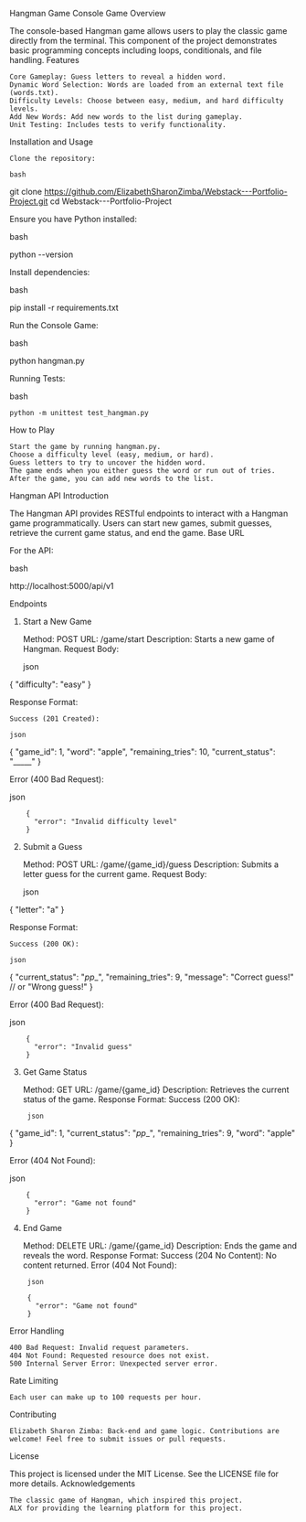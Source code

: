 Hangman Game
Console Game
Overview

The console-based Hangman game allows users to play the classic game directly from the terminal. This component of the project demonstrates basic programming concepts including loops, conditionals, and file handling.
Features

    Core Gameplay: Guess letters to reveal a hidden word.
    Dynamic Word Selection: Words are loaded from an external text file (words.txt).
    Difficulty Levels: Choose between easy, medium, and hard difficulty levels.
    Add New Words: Add new words to the list during gameplay.
    Unit Testing: Includes tests to verify functionality.

Installation and Usage

    Clone the repository:

    bash

git clone https://github.com/ElizabethSharonZimba/Webstack---Portfolio-Project.git
cd Webstack---Portfolio-Project

Ensure you have Python installed:

bash

python --version

Install dependencies:

bash

pip install -r requirements.txt

Run the Console Game:

bash

python hangman.py

Running Tests:

bash

    python -m unittest test_hangman.py

How to Play

    Start the game by running hangman.py.
    Choose a difficulty level (easy, medium, or hard).
    Guess letters to try to uncover the hidden word.
    The game ends when you either guess the word or run out of tries.
    After the game, you can add new words to the list.

Hangman API
Introduction

The Hangman API provides RESTful endpoints to interact with a Hangman game programmatically. Users can start new games, submit guesses, retrieve the current game status, and end the game.
Base URL

For the API:

bash

http://localhost:5000/api/v1

Endpoints
1. Start a New Game

    Method: POST
    URL: /game/start
    Description: Starts a new game of Hangman.
    Request Body:

    json

{
  "difficulty": "easy" 
}

Response Format:

    Success (201 Created):

    json

{
  "game_id": 1,
  "word": "apple",
  "remaining_tries": 10,
  "current_status": "_____"
}

Error (400 Bad Request):

json

        {
          "error": "Invalid difficulty level"
        }

2. Submit a Guess

    Method: POST
    URL: /game/{game_id}/guess
    Description: Submits a letter guess for the current game.
    Request Body:

    json

{
  "letter": "a"
}

Response Format:

    Success (200 OK):

    json

{
  "current_status": "_pp__",
  "remaining_tries": 9,
  "message": "Correct guess!"  // or "Wrong guess!"
}

Error (400 Bad Request):

json

        {
          "error": "Invalid guess"
        }

3. Get Game Status

    Method: GET
    URL: /game/{game_id}
    Description: Retrieves the current status of the game.
    Response Format:
        Success (200 OK):

        json

{
  "game_id": 1,
  "current_status": "_pp__",
  "remaining_tries": 9,
  "word": "apple"
}

Error (404 Not Found):

json

        {
          "error": "Game not found"
        }

4. End Game

    Method: DELETE
    URL: /game/{game_id}
    Description: Ends the game and reveals the word.
    Response Format:
        Success (204 No Content): No content returned.
        Error (404 Not Found):

        json

        {
          "error": "Game not found"
        }

Error Handling

    400 Bad Request: Invalid request parameters.
    404 Not Found: Requested resource does not exist.
    500 Internal Server Error: Unexpected server error.

Rate Limiting

    Each user can make up to 100 requests per hour.

Contributing

    Elizabeth Sharon Zimba: Back-end and game logic. Contributions are welcome! Feel free to submit issues or pull requests.

License

This project is licensed under the MIT License. See the LICENSE file for more details.
Acknowledgements

    The classic game of Hangman, which inspired this project.
    ALX for providing the learning platform for this project.